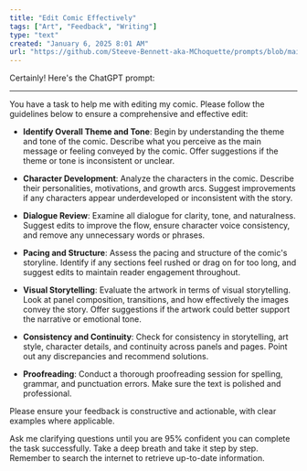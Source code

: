 ```yaml
---
title: "Edit Comic Effectively"
tags: ["Art", "Feedback", "Writing"]
type: "text"
created: "January 6, 2025 8:01 AM"
url: "https://github.com/Steeve-Bennett-aka-MChoquette/prompts/blob/main/edit_comic_effectively.md"
---
```


Certainly! Here's the ChatGPT prompt:

---

You have a task to help me with editing my comic. Please follow the guidelines below to ensure a comprehensive and effective edit:

- **Identify Overall Theme and Tone**: Begin by understanding the theme and tone of the comic. Describe what you perceive as the main message or feeling conveyed by the comic. Offer suggestions if the theme or tone is inconsistent or unclear.

- **Character Development**: Analyze the characters in the comic. Describe their personalities, motivations, and growth arcs. Suggest improvements if any characters appear underdeveloped or inconsistent with the story.

- **Dialogue Review**: Examine all dialogue for clarity, tone, and naturalness. Suggest edits to improve the flow, ensure character voice consistency, and remove any unnecessary words or phrases.

- **Pacing and Structure**: Assess the pacing and structure of the comic's storyline. Identify if any sections feel rushed or drag on for too long, and suggest edits to maintain reader engagement throughout.

- **Visual Storytelling**: Evaluate the artwork in terms of visual storytelling. Look at panel composition, transitions, and how effectively the images convey the story. Offer suggestions if the artwork could better support the narrative or emotional tone.

- **Consistency and Continuity**: Check for consistency in storytelling, art style, character details, and continuity across panels and pages. Point out any discrepancies and recommend solutions.

- **Proofreading**: Conduct a thorough proofreading session for spelling, grammar, and punctuation errors. Make sure the text is polished and professional.

Please ensure your feedback is constructive and actionable, with clear examples where applicable. 

Ask me clarifying questions until you are 95% confident you can complete the task successfully. Take a deep breath and take it step by step. Remember to search the internet to retrieve up-to-date information.